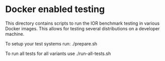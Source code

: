 # Docker enabled testing

This directory contains scripts to run the IOR benchmark testing in various Docker images.
This allows for testing several distributions on a developer machine.

To setup your test systems run:
  ./prepare.sh

To run all tests for all variants use
  ./run-all-tests.sh
